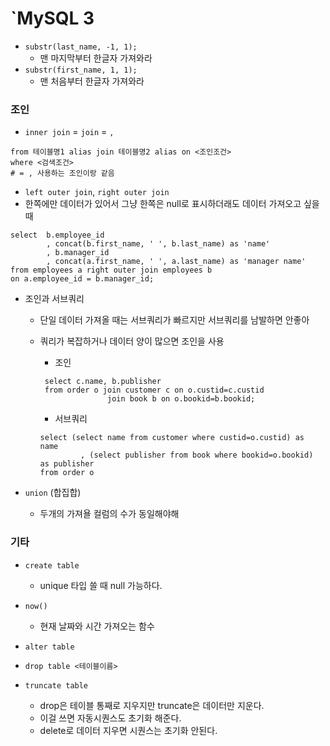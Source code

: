 # `MySQL 3

* `substr(last_name, -1, 1);`
  * 맨 마지막부터 한글자 가져와라
* `substr(first_name, 1, 1);`
  * 맨 처음부터 한글자 가져와라



### 조인

* `inner join` = `join` = `,`

```mysql
from 테이블명1 alias join 테이블명2 alias on <조인조건>
where <검색조건>
# = , 사용하는 조인이랑 같음
```




* `left outer join`, `right outer join`
* 한쪽에만 데이터가 있어서 그냥 한쪽은 null로 표시하더래도 데이터 가져오고 싶을 때

```mysql
select  b.employee_id
		, concat(b.first_name, ' ', b.last_name) as 'name'
        , b.manager_id
        , concat(a.first_name, ' ', a.last_name) as 'manager name'
from employees a right outer join employees b
on a.employee_id = b.manager_id;
```




* 조인과 서브쿼리


    * 단일 데이터 가져올 때는 서브쿼리가 빠르지만 서브쿼리를 남발하면 안좋아

    * 쿼리가 복잡하거나 데이터 양이 많으면 조인을 사용


        * 조인

      ```mysql
       select c.name, b.publisher
       from order o join customer c on o.custid=c.custid
        			 join book b on o.bookid=b.bookid;	
      ```

      - 서브쿼리

      ```mysql
      select (select name from customer where custid=o.custid) as name
               , (select publisher from book where bookid=o.bookid) as publisher
      from order o
      ```



* `union` (합집합)
  * 두개의 가져욜 컬럼의 수가 동일해야해





### 기타

* `create table`

  * unique 타입 쓸 때 null 가능하다.

  
- `now() `

  - 현재 날짜와 시간 가져오는 함수

  

* `alter table`
* `drop table <테이블이름>`



* `truncate table`
  * drop은 테이블 통째로 지우지만 truncate은 데이터만 지운다.
  * 이걸 쓰면 자동시퀀스도 초기화 해준다.
  * delete로 데이터 지우면 시퀀스는 초기화 안된다.



